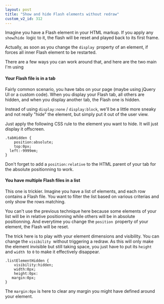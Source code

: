 ```yaml
---
layout: post
title: "Show and hide Flash elements without redraw"
custom_v2_id: 312
---
```


<p>Imagine you have a Flash element in your HTML markup. If you apply any <code>show</code>/<code>hide </code>logic to it, the flash will be reset and played back to its first frame.</p>
<p>Actually, as soon as you change the <code>display </code>property of an element, if forces all inner Flash element to be restarted.</p>
<p>There are a few ways you can work around that, and here are the two main I'm using</p>
<h4>Your Flash file is in a tab</h4>
<p>Fairly common scenario, you have tabs on your page (maybe using jQuery UI or a custom code). When you display your Flash tab, all others are hidden, and when you display another tab, the Flash one is hidden.</p>
<p>Instead of using <code>display:none</code> / <code>display:block</code>, we'll be a little more sneaky and not really "hide" the element, but simply put it out of the user view.</p>
<p>Just apply the following CSS rule to the element you want to hide. It will just display it offscreen.</p>
<pre><code lang="css">.tabHidden {<br />	position:absolute;<br />	top:0px;<br />	left:-9999em;<br />}</code></pre>
<p>Don't forget to add a <code>position:relative</code> to the HTML parent of your tab for the absolute positionning to work.</p>
<h4>You have multiple Flash files in a list</h4>
<p>This one is trickier. Imagine you have a list of elements, and each row contains a Flash file. You want to filter the list based on various criterias and only show the rows matching.</p>
<p>You can't use the previous technique here because some elements of your list will be in relative positionning while others will be in absolute positionning. And everytime you change the <code>position </code>property of your element, the Flash will be reset.</p>
<p>The trick here is to play with your element dimensions and visibility. You can change the <code>visibility </code>without triggering a redraw. As this will only make the element invisible but still taking space, you just have to put its <code>height </code>and <code>width </code>to <code>0</code> to make it effectively disappear.</p>
<pre><code lang="css">.listElementHidden {<br />	visibility:hidden;<br />	width:0px;<br />	height:0px:<br />	margin:0px;<br />}</code></pre>
<p>The <code>margin:0px</code> is here to clear any margin you might have defined around your element.</p>